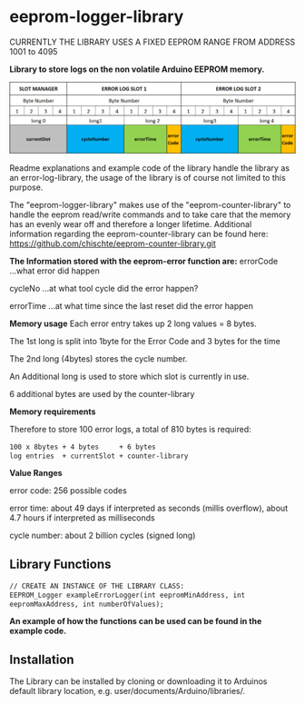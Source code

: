 # eeprom-logger-library 

CURRENTLY THE LIBRARY USES A FIXED EEPROM RANGE FROM ADDRESS 1001 to 4095

**Library to store logs on the non volatile Arduino EEPROM memory.**

![alt text](documents/GraphicalOverview.jpg)

Readme explanations and example code of the library handle the library as an error-log-library, the usage of the library is of course not limited to this purpose. 

The "eeprom-logger-library" makes use of the "eeprom-counter-library" to handle the eeprom read/write commands and to take care that the memory has an evenly wear off and therefore a longer lifetime.
Additional information regarding the eeprom-counter-library can be found here:
https://github.com/chischte/eeprom-counter-library.git

**The Information stored with the eeprom-error function are:** 
errorCode  ...what error did happen
 
cycleNo    ...at what tool cycle did the error happen? 

errorTime  ...at what time since the last reset did the error happen 
 
**Memory usage** 
Each error entry takes up 2 long values = 8 bytes. 
 
The 1st long is split into 1byte for the Error Code and 3 bytes for the time 

The 2nd long (4bytes) stores the cycle number. 

An Additional long is used to store which slot is currently in use. 

6 additional bytes are used by the counter-library

**Memory requirements**

Therefore to store 100 error logs, a total of 810 bytes is required: 

	100 x 8bytes + 4 bytes     + 6 bytes 
	log entries  + currentSlot + counter-library
	
**Value Ranges** 

error code:   256 possible codes

error time:   about 49 days if interpreted as seconds (millis overflow), about 4.7 hours if interpreted as milliseconds 

cycle number: about 2 billion cycles (signed long) 
 

Library Functions
-----------------

	// CREATE AN INSTANCE OF THE LIBRARY CLASS:
	EEPROM_Logger exampleErrorLogger(int eepromMinAddress, int eepromMaxAddress, int numberOfValues); 

 **An example of how the functions can be used can be found in the example code.**	
  

Installation
------------
The Library can be installed by cloning or downloading it to Arduinos default library location, e.g. user/documents/Arduino/libraries/.
